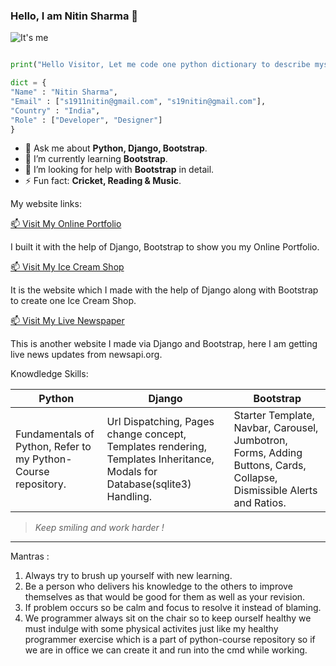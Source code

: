 ### Hello, I am Nitin Sharma 👋

![It's me](https://learncodeonline.in/mascot.png "Nitin Sharma")

```python

print("Hello Visitor, Let me code one python dictionary to describe myself :)")

dict = {
"Name" : "Nitin Sharma",
"Email" : ["s1911nitin@gmail.com", "s19nitin@gmail.com"],
"Country" : "India",
"Role" : ["Developer", "Designer"]
}

```

- 💬  Ask me about **Python, Django, Bootstrap**.
- 🌱  I’m currently learning **Bootstrap**.
- 🤔   I’m looking for help with **Bootstrap** in detail.
- ⚡   Fun fact: **Cricket, Reading & Music**.

My website links:

[📫 Visit My Online Portfolio](http://codewithnitinportfolio.pythonanywhere.com/ "PortfolioWebsite")

I built it with the help of Django, Bootstrap to show you my Online Portfolio.

[📫 Visit My Ice Cream Shop](http://codewithnitin.pythonanywhere.com/ "IceCreamShopWebsite") 

It is the website which I made with the help of Django along with Bootstrap to create one Ice Cream Shop.

[📫 Visit My Live Newspaper](http://thenitinjournal.pythonanywhere.com/ "NewspaperWebsite")

This is another website I made via Django and Bootstrap, here I am getting live news updates from newsapi.org.

Knowdledge Skills:

|Python |Django |Bootstrap |
|--- |--- |--- |
|Fundamentals of Python, Refer to my Python-Course repository. |Url Dispatching, Pages change concept, Templates rendering, Templates Inheritance, Modals for Database(sqlite3) Handling. |Starter Template, Navbar, Carousel, Jumbotron, Forms, Adding Buttons, Cards, Collapse, Dismissible Alerts and Ratios. |

>_Keep smiling and work harder !_

---

Mantras :

1. Always try to brush up yourself with new learning.
2. Be a person who delivers his knowledge to the others to improve themselves as that would be good for them as well as your revision.
3. If problem occurs so be calm and focus to resolve it instead of blaming.
4. We programmer always sit on the chair so to keep ourself healthy we must indulge with some physical activites just like my healthy programmer
exercise which is a part of python-course repository so if we are in office we can create it and run into the cmd while working.













